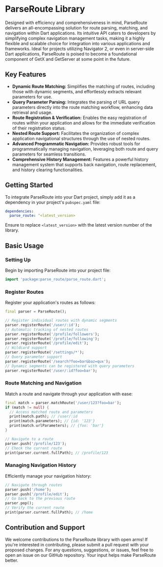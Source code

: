 # ParseRoute Library

Designed with efficiency and comprehensiveness in mind, ParseRoute delivers an all-encompassing solution for route parsing, matching, and navigation within Dart applications. Its intuitive API caters to developers by simplifying complex navigation management tasks, making it a highly flexible and scalable choice for integration into various applications and frameworks. Ideal for projects utilizing Navigator 2, or even in server-side Dart applications, ParseRoute is poised to become a foundational component of GetX and GetServer at some point in the future.

## Key Features

- **Dynamic Route Matching:** Simplifies the matching of routes, including those with dynamic segments, and effortlessly extracts relevant parameters for use.
- **Query Parameter Parsing:** Integrates the parsing of URL query parameters directly into the route matching workflow, enhancing data retrieval and usage.
- **Route Registration & Verification:** Enables the easy registration of routes within your application and allows for the immediate verification of their registration status.
- **Nested Route Support:** Facilitates the organization of complex application navigational structures through the use of nested routes.
- **Advanced Programmatic Navigation:** Provides robust tools for programmatically managing navigation, leveraging both route and query parameters for seamless transitions.
- **Comprehensive History Management:** Features a powerful history management system that supports back navigation, route replacement, and history clearing functionalities.

## Getting Started

To integrate ParseRoute into your Dart project, simply add it as a dependency in your project's `pubspec.yaml` file:

```yaml
dependencies:
  parse_route: ^<latest_version>
```

Ensure to replace `<latest_version>` with the latest version number of the library.

## Basic Usage

### Setting Up

Begin by importing ParseRoute into your project file:

```dart
import 'package:parse_route/parse_route.dart';
```

### Register Routes

Register your application's routes as follows:

```dart
final parser = ParseRoute();

// Register individual routes with dynamic segments
parser.registerRoute('/user/:id');
// Automatic tracking of nested routes
parser.registerRoute('/profile/followers');
parser.registerRoute('/profile/following');
parser.registerRoute('/profile/edit');
// Wildcard support
parser.registerRoute('/settings/*');
// Query parameter support
parser.registerRoute('/search?foo=bar&baz=qux');
// Dynamic segments can be registered with query parameters
parser.registerRoute('/user/:id?foo=bar');
```

### Route Matching and Navigation

Match a route and navigate through your application with ease:

```dart
final match = parser.matchRoute('/user/123?foo=bar');
if (match != null) {
  // Access matched route and parameters
  print(match.path); // /user/:id
  print(match.parameters); // {id: '123'}
  print(match.urlParameters); // {foo: 'bar'}
}

// Navigate to a route
parser.push('/profile/123');
// Check the current route
print(parser.current.fullPath); // /profile/123
```

### Managing Navigation History

Efficiently manage your navigation history:

```dart
// Navigate through routes
parser.push('/home');
parser.push('/profile/edit');
// Go back to the previous route
parser.pop();
// Verify the current route
print(parser.current.fullPath); // /home
```

## Contribution and Support

We welcome contributions to the ParseRoute library with open arms! If you're interested in contributing, please submit a pull request with your proposed changes. For any questions, suggestions, or issues, feel free to open an issue on our GitHub repository. Your input helps make ParseRoute better.
